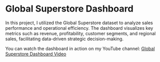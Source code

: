 <h1>Global Superstore Dashboard</h1>
<p>In this project, I utilized the Global Superstore dataset to analyze sales performance and operational efficiency. The dashboard visualizes key metrics such as revenue, profitability, customer segments, and regional sales, facilitating data-driven strategic decision-making.</p>
<p>You can watch the dashboard in action on my YouTube channel: <a href="https://www.youtube.com/watch?v=gl5EJ1APcbQ" target="_blank">Global Superstore Dashboard Video</a></p>


